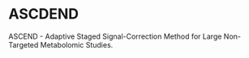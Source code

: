 # ASCDEND
ASCEND - Adaptive Staged Signal-Correction Method for Large Non-Targeted Metabolomic Studies. 
